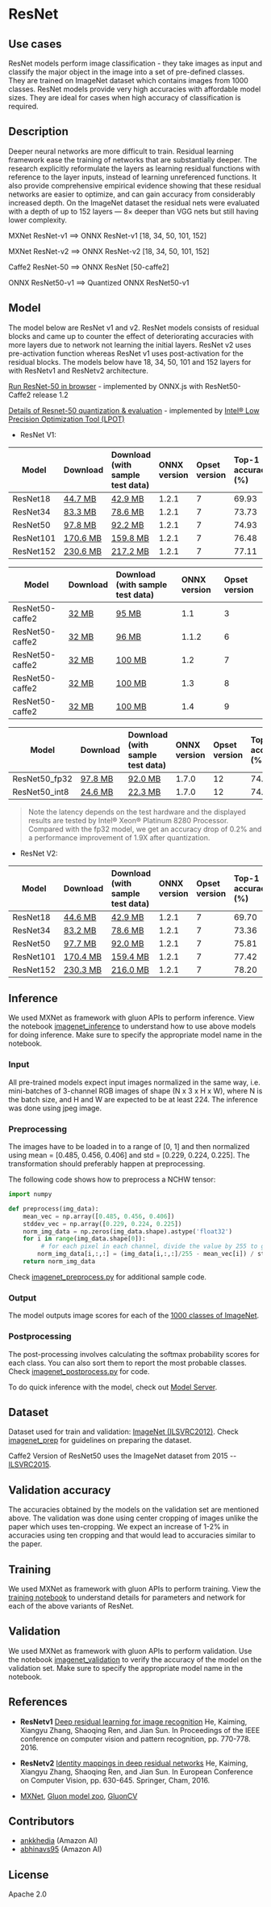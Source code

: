 <!--- SPDX-License-Identifier: Apache-2.0 -->

# ResNet

## Use cases
ResNet models perform image classification - they take images as input and classify the major object in the image into a set of pre-defined classes. They are trained on ImageNet dataset which contains images from 1000 classes. ResNet models provide very high accuracies with affordable model sizes. They are ideal for cases when high accuracy of classification is required.

## Description
Deeper neural networks are more difficult to train. Residual learning framework ease the training of networks that are substantially deeper. The research explicitly reformulate the layers as learning residual functions with reference to the layer inputs, instead of learning unreferenced functions. It also provide comprehensive empirical evidence showing that these residual networks are easier to optimize, and can gain accuracy from considerably increased depth. On the ImageNet dataset the residual nets were evaluated with a depth of up to 152 layers — 8× deeper than VGG nets but still having lower complexity.

MXNet ResNet-v1 ==> ONNX ResNet-v1 [18, 34, 50, 101, 152]

MXNet ResNet-v2 ==> ONNX ResNet-v2 [18, 34, 50, 101, 152]

Caffe2 ResNet-50 ==> ONNX ResNet [50-caffe2]

ONNX ResNet50-v1 ==> Quantized ONNX ResNet50-v1

## Model

The model below are ResNet v1 and v2. ResNet models consists of residual blocks and came up to counter the effect of deteriorating accuracies with more layers due to network not learning the initial layers.
ResNet v2 uses pre-activation function whereas ResNet v1  uses post-activation for the residual blocks. The models below have 18, 34, 50, 101 and 152 layers for with ResNetv1 and ResNetv2 architecture.

[Run ResNet-50 in browser](https://microsoft.github.io/onnxjs-demo/#/resnet50) - implemented by ONNX.js with ResNet50-Caffe2 release 1.2

[Details of Resnet-50 quantization & evaluation](./Quantization.md) - implemented by [Intel® Low Precision Optimization Tool (LPOT)](https://github.com/intel/lpot)

* ResNet V1:

|Model        |Download  |Download (with sample test data)| ONNX version |Opset version|Top-1 accuracy (%)|Top-5 accuracy (%)|
|-------------|:--------------|:--------------|:--------------|:--------------|:--------------|:--------------|
|ResNet18|    [44.7 MB](model/resnet18-v1-7.onnx)    |[42.9 MB](model/resnet18-v1-7.tar.gz)    |  1.2.1  |7| 69.93         |    89.29|
|ResNet34|    [83.3 MB](model/resnet34-v1-7.onnx)    | [78.6 MB](model/resnet34-v1-7.tar.gz)    |  1.2.1   |7|73.73         |     91.40           |
|ResNet50|    [97.8 MB](model/resnet50-v1-7.onnx)    |[92.2 MB](model/resnet50-v1-7.tar.gz)    |1.2.1    |7|74.93         |     92.38           |
|ResNet101|    [170.6 MB](model/resnet101-v1-7.onnx)   | [159.8 MB](model/resnet101-v1-7.tar.gz)    |  1.2.1  |7  | 76.48         |     93.20           |
|ResNet152|    [230.6 MB](model/resnet152-v1-7.onnx)    |[217.2 MB](model/resnet152-v1-7.tar.gz)    | 1.2.1  |7 |77.11         |     93.61           |

|Model        |Download  |Download (with sample test data)| ONNX version |Opset version|
|-------------|:--------------|:--------------|:--------------|:--------------|
|ResNet50-caffe2| [32 MB](model/resnet50-caffe2-v1-3.onnx)  |  [95 MB](model/resnet50-caffe2-v1-3.tar.gz) |  1.1 | 3|
|ResNet50-caffe2| [32 MB](model/resnet50-caffe2-v1-6.onnx)  |  [96 MB](model/resnet50-caffe2-v1-6.tar.gz) |  1.1.2 | 6|
|ResNet50-caffe2| [32 MB](model/resnet50-caffe2-v1-7.onnx)  |  [100 MB](model/resnet50-caffe2-v1-7.tar.gz) |  1.2 | 7|
|ResNet50-caffe2| [32 MB](model/resnet50-caffe2-v1-8.onnx)  |  [100 MB](model/resnet50-caffe2-v1-8.tar.gz) |  1.3 | 8|
|ResNet50-caffe2| [32 MB](model/resnet50-caffe2-v1-9.onnx)  |  [100 MB](model/resnet50-caffe2-v1-9.tar.gz) |  1.4 | 9|

|Model        |Download  |Download (with sample test data)| ONNX version |Opset version|Top-1 accuracy (%)|latency (ms)|
|-------------|:--------------|:--------------|:--------------|:--------------|:--------------|:--------------|
|ResNet50_fp32|[97.8 MB](model/resnet50-v1-12.onnx)|[92.0 MB](model/resnet50-v1-12.tar.gz)|1.7.0|12|74.97|8.32|
|ResNet50_int8|[24.6 MB](model/resnet50-v1-12-int8.onnx)|[22.3 MB](model/resnet50-v1-12-int8.tar.gz)|1.7.0|12|74.77|4.30|

> Note the latency depends on the test hardware and the displayed results are tested by Intel® Xeon® Platinum 8280 Processor.
> Compared with the fp32 model, we get an accuracy drop of 0.2% and a performance improvement of 1.9X after quantization.

* ResNet V2:

|Model        |Download  |Download (with sample test data)| ONNX version |Opset version|Top-1 accuracy (%)|Top-5 accuracy (%)|
|-------------|:--------------|:--------------|:--------------|:--------------|:--------------|:--------------|
|ResNet18|    [44.6 MB](model/resnet18-v2-7.onnx)    | [42.9 MB](model/resnet18-v2-7.tar.gz)    | 1.2.1  |7 |    69.70         |     89.49          |
|ResNet34|    [83.2 MB](model/resnet34-v2-7.onnx)    |[78.6 MB](model/resnet34-v2-7.tar.gz)    |  1.2.1   |7| 73.36         |     91.43           |
|ResNet50|    [97.7 MB](model/resnet50-v2-7.onnx)   |[92.0 MB](model/resnet50-v2-7.tar.gz)    | 1.2.1 |7|75.81         |     92.82           |
|ResNet101|    [170.4 MB](model/resnet101-v2-7.onnx)    |[159.4 MB](model/resnet101-v2-7.tar.gz)    |  1.2.1  |7 | 77.42         |     93.61           |
|ResNet152|    [230.3 MB](model/resnet152-v2-7.onnx)    |[216.0 MB](model/resnet152-v2-7.tar.gz)    | 1.2.1   |7 | 78.20         |     94.21           |


## Inference
We used MXNet as framework with gluon APIs to perform inference. View the notebook [imagenet_inference](../imagenet_inference.ipynb) to understand how to use above models for doing inference. Make sure to specify the appropriate model name in the notebook.

### Input
All pre-trained models expect input images normalized in the same way, i.e. mini-batches of 3-channel RGB images of shape (N x 3 x H x W), where N is the batch size, and H and W are expected to be at least 224.
The inference was done using jpeg image.

### Preprocessing
The images have to be loaded in to a range of [0, 1] and then normalized using mean = [0.485, 0.456, 0.406] and std = [0.229, 0.224, 0.225]. The transformation should preferably happen at preprocessing.

The following code shows how to preprocess a NCHW tensor:

```python
import numpy

def preprocess(img_data):
    mean_vec = np.array([0.485, 0.456, 0.406])
    stddev_vec = np.array([0.229, 0.224, 0.225])
    norm_img_data = np.zeros(img_data.shape).astype('float32')
    for i in range(img_data.shape[0]):
         # for each pixel in each channel, divide the value by 255 to get value between [0, 1] and then normalize
        norm_img_data[i,:,:] = (img_data[i,:,:]/255 - mean_vec[i]) / stddev_vec[i]
    return norm_img_data
```

Check [imagenet_preprocess.py](../imagenet_preprocess.py) for additional sample code.

### Output
The model outputs image scores for each of the [1000 classes of ImageNet](../synset.txt).

### Postprocessing
The post-processing involves calculating the softmax probability scores for each class. You can also sort them to report the most probable classes. Check [imagenet_postprocess.py](../imagenet_postprocess.py) for code.

To do quick inference with the model, check out [Model Server](https://github.com/awslabs/mxnet-model-server/blob/master/docs/model_zoo.md/#resnet_header).

## Dataset
Dataset used for train and validation: [ImageNet (ILSVRC2012)](http://www.image-net.org/challenges/LSVRC/2012/). Check [imagenet_prep](../imagenet_prep.md) for guidelines on preparing the dataset.

Caffe2 Version of ResNet50 uses the ImageNet dataset from 2015 -- [ILSVRC2015](http://www.image-net.org/challenges/LSVRC/2015/).

## Validation accuracy
The accuracies obtained by the models on the validation set are mentioned above. The validation was done using center cropping of images unlike the paper which uses ten-cropping. We expect an increase of 1-2% in accuracies using ten cropping and that would lead to accuracies similar to the paper.

## Training
We used MXNet as framework with gluon APIs to perform training. View the [training notebook](train_resnet.ipynb) to understand details for parameters and network for each of the above variants of ResNet.

## Validation
We used MXNet as framework with gluon APIs to perform validation. Use the notebook [imagenet_validation](../imagenet_validation.ipynb) to verify the accuracy of the model on the validation set. Make sure to specify the appropriate model name in the notebook.

## References
* **ResNetv1**
[Deep residual learning for image recognition](https://arxiv.org/abs/1512.03385)
 He, Kaiming, Xiangyu Zhang, Shaoqing Ren, and Jian Sun. In Proceedings of the IEEE conference on computer vision and pattern recognition, pp. 770-778. 2016.

* **ResNetv2**
[Identity mappings in deep residual networks](https://arxiv.org/abs/1603.05027)
He, Kaiming, Xiangyu Zhang, Shaoqing Ren, and Jian Sun.
In European Conference on Computer Vision, pp. 630-645. Springer, Cham, 2016.

* [MXNet](http://mxnet.incubator.apache.org), [Gluon model zoo](https://mxnet.incubator.apache.org/api/python/gluon/model_zoo.html), [GluonCV](https://gluon-cv.mxnet.io)

## Contributors
* [ankkhedia](https://github.com/ankkhedia) (Amazon AI)
* [abhinavs95](https://github.com/abhinavs95) (Amazon AI)

## License
Apache 2.0
